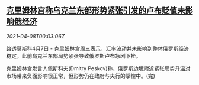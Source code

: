 <!--1617841862000-->
[克里姆林宫称乌克兰东部形势紧张引发的卢布贬值未影响俄经济](https://cn.reuters.com/article/kremlin-ukraine-tensions-economy-0407-idCNKBS2BU3NF)
------

<div><i>2021-04-08T00:03:06Z</i></div><p>路透莫斯科4月7日 - 克里姆林宫周三表示，汇率波动并未影响到整体俄罗斯经济稳定。此前乌克兰东部局势紧张导致俄罗斯卢布急剧下挫。</p><p>克里姆林宫发言人佩斯科夫(Dmitry Peskov)称，俄罗斯边境附近紧张局势升温对市场带来负面影响很正常，但形势仍在政府与央行的掌控中。(完)</p>
